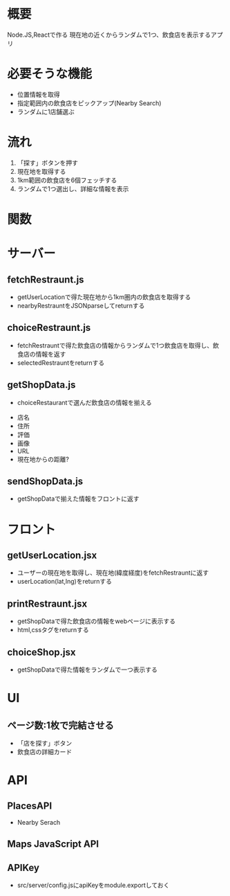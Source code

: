 # 概要
Node.JS,Reactで作る
現在地の近くからランダムで1つ、飲食店を表示するアプリ

# 必要そうな機能
* 位置情報を取得
* 指定範囲内の飲食店をピックアップ(Nearby Search)
* ランダムに1店舗選ぶ

# 流れ
1. 「探す」ボタンを押す
2. 現在地を取得する
3. 1km範囲の飲食店を6個フェッチする
4. ランダムで1つ選出し、詳細な情報を表示

# 関数

# サーバー
## fetchRestraunt.js
* getUserLocationで得た現在地から1km圏内の飲食店を取得する
* nearbyRestrauntをJSONparseしてreturnする
## choiceRestraunt.js
* fetchRestrauntで得た飲食店の情報からランダムで1つ飲食店を取得し、飲食店の情報を返す
* selectedRestrauntをreturnする
## getShopData.js
* choiceRestaurantで選んだ飲食店の情報を揃える
- 店名
- 住所
- 評価
- 画像
- URL
- 現在地からの距離?

## sendShopData.js
* getShopDataで揃えた情報をフロントに返す

# フロント
## getUserLocation.jsx
* ユーザーの現在地を取得し、現在地(緯度経度)をfetchRestrauntに返す
* userLocation(lat,lng)をreturnする

## printRestraunt.jsx
* getShopDataで得た飲食店の情報をwebページに表示する
* html,cssタグをreturnする

## choiceShop.jsx
* getShopDataで得た情報をランダムで一つ表示する

# UI
## ページ数:1枚で完結させる
* 「店を探す」ボタン
* 飲食店の詳細カード

# API
## PlacesAPI
* Nearby Serach
## Maps JavaScript API
## APIKey
* src/server/config.jsにapiKeyをmodule.exportしておく
